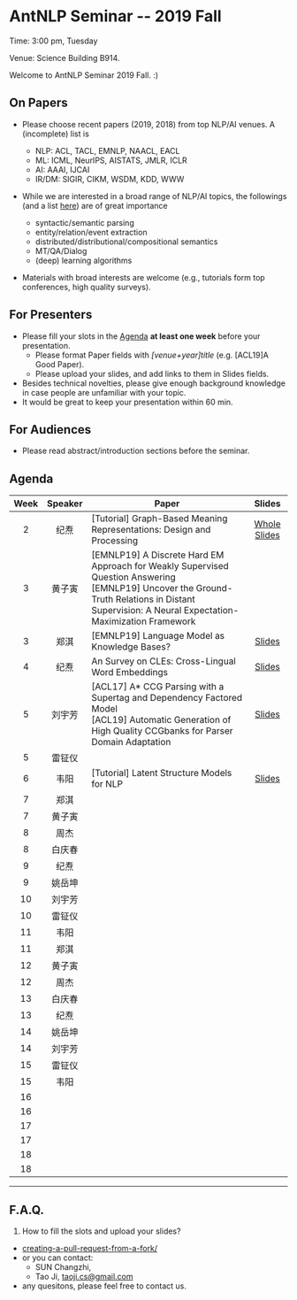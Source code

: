  # AntNLP Seminar -- 2019 Fall

Time: 3:00 pm, Tuesday

Venue: Science Building B914.

Welcome to AntNLP Seminar 2019 Fall. :)

## On Papers

- Please choose recent papers (2019, 2018) from top NLP/AI venues. A (incomplete) list is
  - NLP: ACL, TACL, EMNLP, NAACL, EACL
  - ML:  ICML, NeurIPS, AISTATS, JMLR, ICLR
  - AI:  AAAI, IJCAI
  - IR/DM: SIGIR, CIKM, WSDM, KDD, WWW

- While we are interested in a broad range of NLP/AI topics, the followings (and a list [here](https://slack-files.com/T22T1UP8Q-F726RJERH-9a39cc3d9a)) are of great importance

  - syntactic/semantic parsing
  - entity/relation/event extraction
  - distributed/distributional/compositional semantics
  - MT/QA/Dialog
  - (deep) learning algorithms

- Materials with broad interests are welcome (e.g., tutorials form top conferences, high quality surveys).

## For Presenters

- Please fill your slots in the [Agenda](#agenda) **at least one week** before your presentation.
  - Please format Paper fields with *[venue+year]title* (e.g. [ACL19]A Good Paper).
  - Please upload your slides, and add links to them in Slides fields.
- Besides technical novelties, please give enough background knowledge in case people are unfamiliar with your topic.
- It would be great to keep your presentation within 60 min.

## For Audiences

- Please read abstract/introduction sections before the seminar.

## Agenda

Week   | Speaker   | Paper   | Slides
:---:  | :---: | --- | :---:
2      |  纪焘  | [Tutorial] Graph-Based Meaning Representations: Design and Processing  | [Whole Slides](https://github.com/cfmrp/tutorial/blob/master/slides.pdf)
3      | 黄子寅 | [EMNLP19] A Discrete Hard EM Approach for Weakly Supervised Question Answering <br> [EMNLP19] Uncover the Ground-Truth Relations in Distant Supervision: A Neural Expectation-Maximization Framework |
3      |  郑淇  | [EMNLP19] Language Model as Knowledge Bases? | [Slides](https://github.com/AntNLP/seminar/blob/master/2019Fall/week3/antnlp190913.pdf)
4      |  纪焘  | An Survey on CLEs: Cross-Lingual Word Embeddings  | [Slides](https://github.com/AntNLP/seminar/blob/master/2019Fall/week4/Survey-on-CLEs.key)
5      | 刘宇芳 | [ACL17] A* CCG Parsing with a Supertag and Dependency Factored Model <br> [ACL19] Automatic Generation of High Quality CCGbanks for Parser Domain Adaptation  | [Slides](https://github.com/AntNLP/seminar/blob/master/2019Fall/week5/CCGParsing.pptx)
5      | 雷钲仪 |   |
6      |  韦阳  | [Tutorial] Latent Structure Models for NLP  | [Slides](https://deep-spin.github.io/tutorial/acl.pdf)
7      |  郑淇  |   |
7      | 黄子寅 |   |
8      |  周杰  |   |
8      | 白庆春 |   |
9      |  纪焘  |   |
9      | 姚岳坤 |   |
10     | 刘宇芳 |   |
10     | 雷钲仪 |   |
11     |  韦阳  |   |
11     |  郑淇  |   |
12     | 黄子寅 |   |
12     |  周杰 |   |
13     | 白庆春 |   |
13     |  纪焘 |   |
14     | 姚岳坤 |   |
14     | 刘宇芳 |   |
15     | 雷钲仪 |   |
15     |  韦阳  |   |
16     |  |   |
16     |  |   |
17     |  |   |
17     |  |   |
18     |  |   |
18     |  |   |

---
## F.A.Q.

1. How to fill the slots and upload your slides?
- [creating-a-pull-request-from-a-fork/](https://help.github.com/articles/creating-a-pull-request-from-a-fork/)
- or you can contact:
  - SUN  Changzhi,
  - Tao Ji, <taoji.cs@gmail.com>
- any quesitons, please feel free to contact us.
